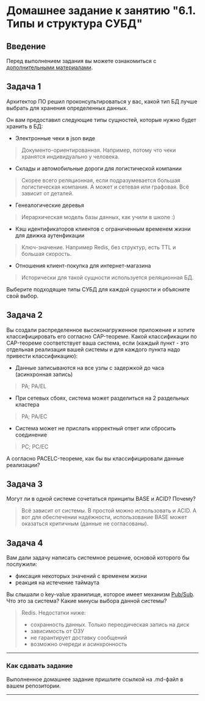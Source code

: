 # Домашнее задание к занятию "6.1. Типы и структура СУБД"

## Введение

Перед выполнением задания вы можете ознакомиться с 
[дополнительными материалами](https://github.com/netology-code/virt-homeworks/tree/master/additional/README.md).

## Задача 1

Архитектор ПО решил проконсультироваться у вас, какой тип БД 
лучше выбрать для хранения определенных данных.

Он вам предоставил следующие типы сущностей, которые нужно будет хранить в БД:

- Электронные чеки в json виде
> Документо-ориентированная. Например, потому что чеки хранятся индивидуально у человека.
- Склады и автомобильные дороги для логистической компании
> Скорее всего реляционная, если подразумевается большая логистическая компания. А может и сетевая или графовая. Всё зависит от деталей.
- Генеалогические деревья
> Иерархическая модель базы данных, как учили в школе :)
- Кэш идентификаторов клиентов с ограниченным временем жизни для движка аутенфикации
> Ключ-значение. Например Redis, без структур, есть TTL и большая скорость.
- Отношения клиент-покупка для интернет-магазина
> Исторически для такой сущности используется реляционная БД.

Выберите подходящие типы СУБД для каждой сущности и объясните свой выбор.

## Задача 2

Вы создали распределенное высоконагруженное приложение и хотите классифицировать его согласно 
CAP-теореме. Какой классификации по CAP-теореме соответствует ваша система, если 
(каждый пункт - это отдельная реализация вашей системы и для каждого пункта надо привести классификацию):

- Данные записываются на все узлы с задержкой до часа (асинхронная запись)
> PA; PA/EL
- При сетевых сбоях, система может разделиться на 2 раздельных кластера
> PA; PA/EC
- Система может не прислать корректный ответ или сбросить соединение
> PC; PC/EC

А согласно PACELC-теореме, как бы вы классифицировали данные реализации?

## Задача 3

Могут ли в одной системе сочетаться принципы BASE и ACID? Почему?
> Всё зависит от системы. В простой можно использовать и ACID. А вот для обеспечении надёжности, использование BASE может оказаться критичным (данные не согласованы).

## Задача 4

Вам дали задачу написать системное решение, основой которого бы послужили:

- фиксация некоторых значений с временем жизни
- реакция на истечение таймаута

Вы слышали о key-value хранилище, которое имеет механизм [Pub/Sub](https://habr.com/ru/post/278237/). 
Что это за система? Какие минусы выбора данной системы?
> Redis. Недостатки ниже:
> - сохранность данных. Только переодическая запись на диск
> - зависимость от ОЗУ
> - не гарантирует доставку сообщений
> - возможно очереди и асинхронность
---

### Как cдавать задание

Выполненное домашнее задание пришлите ссылкой на .md-файл в вашем репозитории.

---
